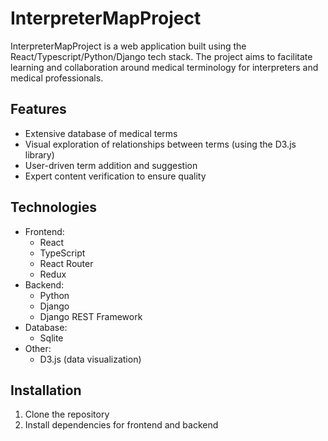 # InterpreterMapProject

InterpreterMapProject is a web application built using the React/Typescript/Python/Django tech stack. The project aims to facilitate learning and collaboration around medical terminology for interpreters and medical professionals.

## Features

- Extensive database of medical terms
- Visual exploration of relationships between terms (using the D3.js library)
- User-driven term addition and suggestion
- Expert content verification to ensure quality

## Technologies

- Frontend:
  - React
  - TypeScript
  - React Router
  - Redux
- Backend:
  - Python
  - Django
  - Django REST Framework
- Database:
  - Sqlite
- Other:
  - D3.js (data visualization)

## Installation

1. Clone the repository
2. Install dependencies for frontend and backend
